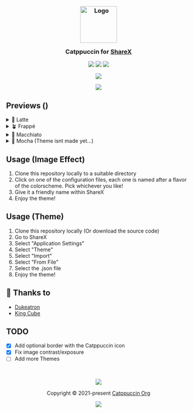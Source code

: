 <h3 align="center">
	<img src="https://raw.githubusercontent.com/catppuccin/catppuccin/main/assets/logos/exports/1544x1544_circle.png" width="100" alt="Logo"/><br/>
	<img src="https://raw.githubusercontent.com/catppuccin/catppuccin/main/assets/misc/transparent.png" height="30" width="0px"/>
	Catppuccin for <a href="https://getsharex.com">ShareX</a>
	<img src="https://raw.githubusercontent.com/catppuccin/catppuccin/main/assets/misc/transparent.png" height="30" width="0px"/>
</h3>

<p align="center">
	<a href="https://github.com/catppuccin/sharex/stargazers"><img src="https://img.shields.io/github/stars/catppuccin/sharex?colorA=363a4f&colorB=b7bdf8&style=for-the-badge"></a>
	<a href="https://github.com/catppuccin/sharex/issues"><img src="https://img.shields.io/github/issues/catppuccin/sharex?colorA=363a4f&colorB=f5a97f&style=for-the-badge"></a>
	<a href="https://github.com/catppuccin/sharex/contributors"><img src="https://img.shields.io/github/contributors/catppuccin/sharex?colorA=363a4f&colorB=a6da95&style=for-the-badge"></a>
</p>

<p align="center">
	<img src="https://raw.githubusercontent.com/kingofcube/sharex/main/assets/ShareX%20Macchiato.png"/>
</p>
<p align="center">
	<img src="https://raw.githubusercontent.com/kingofcube/sharex/main/assets/ShareX_8Ivzp3y2vO.webp"/>
</p>

## Previews ()

<details>
<summary>🌻 Latte</summary>
<img src="https://raw.githubusercontent.com/kingofcube/sharex/main/assets/v5kyrhpl.png"/>
<img src="https://raw.githubusercontent.com/kingofcube/sharex/main/assets/themes-screenshots/ShareX%20Latte.webp"/>
</details>
<details>
<summary>🪴 Frappé</summary>

</details>
<details>
<summary>🌺 Macchiato</summary>
<img src="https://raw.githubusercontent.com/kingofcube/sharex/main/assets/ShareX%20Macchiato.png"/>
<img src="https://raw.githubusercontent.com/kingofcube/sharex/main/assets/themes-screenshots/ShareX%20Macchiato.webp"/>
</details>
<details>
<summary>🌿 Mocha (Theme isnt made yet...)</summary>
<img src="https://raw.githubusercontent.com/kingofcube/sharex/main/assets/5993toka.png"/>
</details>

## Usage (Image Effect)

1. Clone this repository locally to a suitable directory
2. Click on one of the configuration files, each one is named after a flavor of the colorscheme. Pick whichever you like!
3. Give it a friendly name within ShareX
4. Enjoy the theme!

## Usage (Theme)
1. Clone this repository locally (Or download the source code)
2. Go to ShareX
3. Select "Application Settings"
4. Select "Theme"
5. Select "Import"
6. Select "From File"
7. Select the .json file
8. Enjoy the theme!

## 💝 Thanks to

- [Dukeatron](https://github.com/Dukeatron)
- [King Cube](https://github.com/kingofcube)

## TODO

- [x] Add optional border with the Catppuccin icon
- [x] Fix image contrast/exposure
- [ ] Add more Themes

&nbsp;

<p align="center">
	<img src="https://raw.githubusercontent.com/catppuccin/catppuccin/main/assets/footers/gray0_ctp_on_line.svg?sanitize=true" />
</p>

<p align="center">
	Copyright &copy; 2021-present <a href="https://github.com/catppuccin" target="_blank">Catppuccin Org</a>
</p>

<p align="center">
	<a href="https://github.com/catppuccin/catppuccin/blob/main/LICENSE"><img src="https://img.shields.io/static/v1.svg?style=for-the-badge&label=License&message=MIT&logoColor=d9e0ee&colorA=363a4f&colorB=b7bdf8"/></a>
</p>
